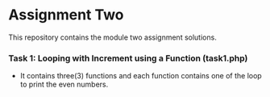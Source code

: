 # Assignment Two

This repository contains the module two assignment solutions.

### Task 1: Looping with Increment using a Function (task1.php)
- It contains three(3) functions and each function contains one of the loop to print the even numbers.
